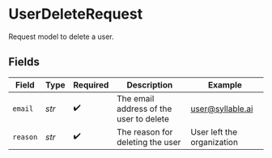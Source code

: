 # UserDeleteRequest

Request model to delete a user.


## Fields

| Field                                   | Type                                    | Required                                | Description                             | Example                                 |
| --------------------------------------- | --------------------------------------- | --------------------------------------- | --------------------------------------- | --------------------------------------- |
| `email`                                 | *str*                                   | :heavy_check_mark:                      | The email address of the user to delete | user@syllable.ai                        |
| `reason`                                | *str*                                   | :heavy_check_mark:                      | The reason for deleting the user        | User left the organization              |